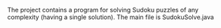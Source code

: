 The project contains a program for solving Sudoku puzzles of any complexity (having a single solution).
The main file is SudokuSolve.java
